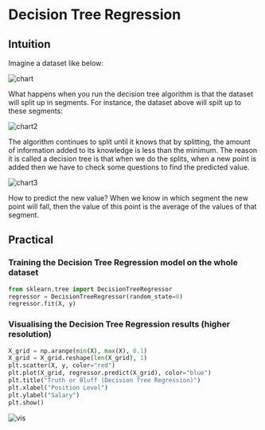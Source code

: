 # Decision Tree Regression

## Intuition

Imagine a dataset like below:

![chart](chart-min.png)

What happens when you run the decision tree algorithm is that the dataset will split up in segments. For instance, the dataset above will spilt up to these segments:

![chart2](chart2-min.png)

The algorithm continues to split until it knows that by splitting, the amount of information added to its knowledge is less than the minimum.
The reason it is called a decision tree is that when we do the splits, when a new point is added then we have to check some questions to find the predicted value.

![chart3](chart3-min.png)

How to predict the new value? When we know in which segment the new point will fall, then the value of this point is the average of the values of that segment.

## Practical

### Training the Decision Tree Regression model on the whole dataset

```python
from sklearn.tree import DecisionTreeRegressor
regressor = DecisionTreeRegressor(random_state=0)
regressor.fit(X, y)
```

### Visualising the Decision Tree Regression results (higher resolution)

```python
X_grid = np.arange(min(X), max(X), 0.1)
X_grid = X_grid.reshape(len(X_grid), 1)
plt.scatter(X, y, color="red")
plt.plot(X_grid, regressor.predict(X_grid), color="blue")
plt.title("Truth or Bluff (Decision Tree Regression)")
plt.xlabel("Position Level")
plt.ylabel("Salary")
plt.show()
```

![vis](vis.png)